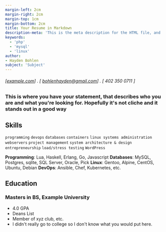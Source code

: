 ```yaml
---
margin-left: 2cm
margin-right: 2cm
margin-top: 1cm
margin-bottom: 2cm
title: Your Resume in Markdown
description-meta: 'This is the meta description for the HTML file, and one day the PDF file, for better SEO?'
keywords:
  - 'php'
  - 'mysql'
  - 'linux'
author:
- Hayden Bohlen
subject: 'Subject'
---
```

###### [[example.com](https://example.com)] . [ bohlenhayden@gmail.com] . [ 402 350 0711 ]

### This is where you have your statement, that describes who you are and what you're looking for. Hopefully it's not cliche and it stands out in a good way

## Skills

```programming```
```devops```
```databases```
```containers```
```linux systems administration```
```webservers```
```project management```
```system architecture & design```
```entrepreneurship```
```load/stress testing```
```WordPress```

**Programming**: Lua, Haskell, Erlang, Go, Javascript
**Databases**: MySQL, Postgres, sqlite, SQL Server, Oracle, Pick
**Linux**: Gentoo, Alpine, CentOS, Ubuntu, Debian
**DevOps**: Ansible, Chef, Kubernetes, etc.


## Education

### Masters in BS, Example University

- 4.0 GPA
- Deans List
- Member of xyz club, etc.
- I didn't really go to college so I don't know what you would put here.

